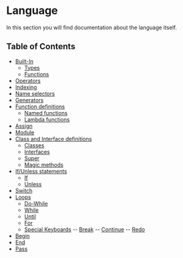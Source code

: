 # Language

In this section you will find documentation about the language itself.

## Table of Contents

- [Built-In](/plasma/documentation/built-in.html)
    - [Types](/plasma/documentation/built-in-types.html)
    - [Functions](/plasma/documentation/built-in-functions.html)
- [Operators](/plasma/documentation/operators.html)
- [Indexing](/plasma/documentation/indexing.html)
- [Name selectors](/plasma/documentation/name-selectors.html)
- [Generators](/plasma/documentation/generators.html)
- [Function definitions](/plasma/documentation/function-definitions.html)
    - [Named functions](/plasma/documentation/function-definitions-named-functions.html)
    - [Lambda functions](/plasma/documentation/function-definitions-lambda-functions.html)
- [Assign](/plasma/documentation/assign.html)
- [Module](/plasma/documentation/module.html)
- [Class and Interface definitions](/plasma/documentation/class-interface.html)
    - [Classes](/plasma/documentation/class-interface-classes.html)
    - [Interfaces](/plasma/documentation/class-interface-interfaces.html)
    - [Super](/plasma/documentation/class-interface-super.html)
    - [Magic methods](/plasma/documentation/class-interface-magic-methods.html)
- [If/Unless statements](/plasma/documentation/if-unless.html)
    - [If](/plasma/documentation/if-unless-if.html)
    - [Unless](/plasma/documentation/if-unless-unless.html)
- [Switch](/plasma/documentation/switch.html)
- [Loops](/plasma/documentation/loops.html)
    - [Do-While](/plasma/documentation/loops-do-while.html)
    - [While](/plasma/documentation/loops-while.html)
    - [Until](/plasma/documentation/loops-until.html)
    - [For](/plasma/documentation/loops-for.html)
    - [Special Keyboards](/plasma/documentation/loops-special-keyboards.html)
      -- [Break](/plasma/documentation/loops-special-keyboards-break.html)
      -- [Continue](/plasma/documentation/loops-special-keyboards-continue.html)
      -- [Redo](/plasma/documentation/loops-special-keyboards-redo.html)
- [Begin](/plasma/documentation/begin.html)
- [End](/plasma/documentation/end.html)
- [Pass](/plasma/documentation/pass.html)
